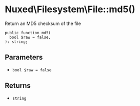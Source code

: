 # Nuxed\\Filesystem\\File::md5()




Return an MD5 checksum of the file




``` Hack
public function md5(
  bool $raw = false,
): string;
```




## Parameters




+ ` bool $raw = false `




## Returns




* ` string `